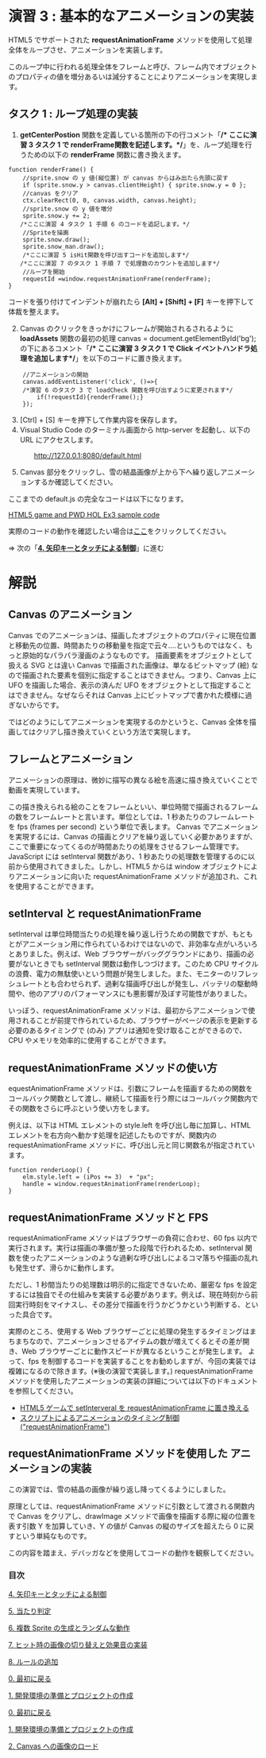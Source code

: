 # 演習 3 : 基本的なアニメーションの実装
HTML5 でサポートされた **requestAnimationFrame** メソッドを使用して処理全体をループさせ、アニメーションを実装します。

このループ中に行われる処理全体をフレームと呼び、フレーム内でオブジェクトのプロパティの値を増分あるいは減分することによりアニメーションを実現します。

## タスク 1 : ループ処理の実装
1. **getCenterPostion** 関数を定義している箇所の下の行コメント「**/* ここに演習 3 タスク 1 で renderFrame関数を記述します。*/**」を、ループ処理を行うための以下の **renderFrame** 関数に書き換えます。
```
function renderFrame() { 
    //sprite.snow の y 値(縦位置) が canvas からはみ出たら先頭に戻す 
    if (sprite.snow.y > canvas.clientHeight) { sprite.snow.y = 0 }; 
    //canvas をクリア 
    ctx.clearRect(0, 0, canvas.width, canvas.height); 
    //sprite.snow の y 値を増分 
    sprite.snow.y += 2; 
　　/*ここに演習 4 タスク 1 手順 6 のコードを追記します。*/
    //Spriteを描画 
    sprite.snow.draw();
    sprite.snow_man.draw();
    /*ここに演習 5 isHit関数を呼び出すコードを追加します*/
　　/*ここに演習 7 のタスク 1 手順 7 で処理数のカウントを追加します*/
    //ループを開始 
    requestId =window.requestAnimationFrame(renderFrame); 
}
```
コードを張り付けてインデントが崩れたら **[Alt] + [Shift] + [F]** キーを押下して体裁を整えます。

2. Canvas のクリックをきっかけにフレームが開始されるされるように **loadAssets** 関数の最初の処理 canvas = document.getElementById('bg'); の下にあるコメント「**/* ここに演習 3 タスク 1 で Click イベントハンドラ処理を追加します*/**」を以下のコードに置き換えます。
```
    //アニメーションの開始
    canvas.addEventListener('click', ()=>{
    /*演習 6 のタスク 3 で loadCheck 関数を呼び出すように変更されます*/
        if(!requestId){renderFrame();}
    });
```
3. [Ctrl] + [S] キーを押下して作業内容を保存します。
4. Visual Studio Code のターミナル画面から http-server を起動し、以下の URL にアクセスします。
    <p style="text-indent:2em">
    <a href="http://127.0.0.1:8080/default.html">http://127.0.0.1:8080/default.html</a></p>
5. Canvas 部分をクリックし、雪の結晶画像が上から下へ繰り返しアニメーションするか確認してください。

ここまでの default.js の完全なコードは以下になります。

[HTML5 game and PWD HOL Ex3 sample code](https://gist.github.com/osamum/1dedd598464c4dce90a3b897082becfb)

実際のコードの動作を確認したい場合は[ここ](https://osamum.github.io/HTML5Game_and_PWA_Handson/results/ex3/default.html)をクリックしてください。


⇒ 次の「[**4. 矢印キーとタッチによる制御**](html5_game_HOL04.md)」に進む

# 解説
## Canvas のアニメーション
Canvas でのアニメーションは、描画したオブジェクトのプロパティに現在位置と移動先の位置、時間あたりの移動量を指定で云々….というものではなく、もっと原始的なパラパラ漫画のようなものです。
描画要素をオブジェクトとして扱える SVG とは違い Canvas で描画された画像は、単なるビットマップ (絵) なので描画された要素を個別に指定することはできません。つまり、Canvas 上に UFO を描画した場合、表示の済んだ UFO をオブジェクトとして指定することはできません。なぜならそれは Canvas 上にビットマップで書かれた模様に過ぎないからです。

ではどのようにしてアニメーションを実現するのかというと、Canvas 全体を描画してはクリアし描き換えていくという方法で実現します。

## フレームとアニメーション
アニメーションの原理は、微妙に描写の異なる絵を高速に描き換えていくことで動画を実現しています。

この描き換えられる絵のことをフレームといい、単位時間で描画されるフレームの数をフレームレートと言います。単位としては、1 秒あたりのフレームレートを fps (frames per second) という単位で表します。
Canvas でアニメーションを実現するには、Canvas の描画とクリアを繰り返していく必要かありますが、ここで重要になってくるのが時間あたりの処理をさせるフレーム管理です。JavaScript には setInterval 関数があり、1 秒あたりの処理数を管理するのに以前から使用されてきました。しかし、HTML5 からは window オブジェクトによりアニメーションに向いた requestAnimationFrame メソッドが追加され、これを使用することができます。
## setInterval と requestAnimationFrame
setInterval は単位時間当たりの処理を繰り返し行うための関数ですが、もともとがアニメーション用に作られているわけではないので、非効率な点がいろいろとありました。例えば、Web ブラウザーがバッググラウンドにあり、描画の必要がないときでも setInterval 関数は動作しつづけます。このため CPU サイクルの浪費、電力の無駄使いという問題が発生しました。また、モニターのリフレッシュレートとも合わせられず、過剰な描画呼び出しが発生し、バッテリの駆動時間や、他のアプリのパフォーマンスにも悪影響が及ぼす可能性がありました。

いっぼう、requestAnimationFrame メソッドは、最初からアニメーションで使用されることが前提で作られているため、ブラウザーがページの表示を更新する必要のあるタイミングで (のみ) アプリは通知を受け取ることができるので、CPU やメモリを効率的に使用することができます。

## requestAnimationFrame メソッドの使い方
equestAnimationFrame メソッドは、引数にフレームを描画するための関数をコールバック関数として渡し、継続して描画を行う際にはコールバック関数内でその関数をさらに呼ぶという使い方をします。

例えは、以下は HTML エレメントの style.left を呼び出し毎に加算し、HTML エレメントを右方向へ動かす処理を記述したものですが、関数内の requestAnimationFrame メソッドに、呼び出し元と同じ関数名が指定されています。
```
function renderLoop() { 
    elm.style.left = (iPos += 3)  + "px"; 
    handle = window.requestAnimationFrame(renderLoop); 
} 
```
## requestAnimationFrame メソッドと FPS
requestAnimationFrame メソッドはブラウザーの負荷に合わせ、60 fps  以内で実行されます。実行は描画の準備が整った段階で行われるため、setInterval 関数を使ったアニメーションのような過剰な呼び出しによるコマ落ちや描画の乱れも発生せず、滑らかに動作します。

ただし、1 秒間当たりの処理数は明示的に指定できないため、厳密な fps を設定するには独自でその仕組みを実装する必要があります。例えば、現在時刻から前回実行時刻をマイナスし、その差分で描画を行うかどうかという判断する、といった具合です。

実際のところ、使用する Web ブラウザーごとに処理の発生するタイミングはまちまちなので、アニメーションさせるアイテムの数が増えてくるとその差が開き、Web ブラウザーごとに動作スピードが異なるということが発生します。
よって、fps を制御するコードを実装することをお勧めしますが、今回の実装では複雑になるので除きます。(※後の演習で実装します。)
requestAnimationFrame メソッドを使用したアニメーションの実装の詳細については以下のドキュメントを参照してください。
* [HTML5 ゲームで setInterveral を requestAnimationFrame に置き換える](https://msdn.microsoft.com/ja-jp/library/ie/dn265056(v=vs.85).aspx)
* [スクリプトによるアニメーションのタイミング制御 ("requestAnimationFrame")](https://msdn.microsoft.com/ja-jp/library/ie/hh920765(v=vs.85).aspx)

## requestAnimationFrame メソッドを使用した アニメーションの実装
この演習では、雪の結晶の画像が繰り返し降ってくるようにしました。

原理としては、requestAnimationFrame メソッドに引数として渡される関数内で Canvas をクリアし、drawImage メソッドで画像を描画する際に縦の位置を表す引数 Y を加算していき、Y の値が Canvas の縦のサイズを超えたら 0 に戻すという単純なものです。

この内容を踏まえ、デバッガなどを使用してコードの動作を観察してください。


### 目次
[4. 矢印キーとタッチによる制御](html5_game_HOL04.md)

[5. 当たり判定](html5_game_HOL05.md)

[6. 複数 Sprite の生成とランダムな動作](html5_game_HOL06.md)

[7. ヒット時の画像の切り替えと効果音の実装](html5_game_HOL07.md)

[8. ルールの追加](html5_game_HOL08.md)


[0. 最初に戻る](README.md)

[1. 開発環境の準備とプロジェクトの作成](html5_game_HOL01.md)

[0. 最初に戻る](README.md)

[1. 開発環境の準備とプロジェクトの作成](html5_game_HOL01.md)

[2. Canvas への画像のロード](html5_game_HOL02.md)
